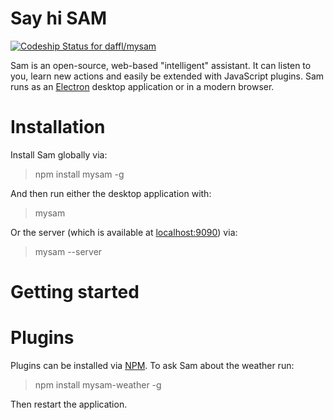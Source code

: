 # Say hi SAM

[ ![Codeship Status for daffl/mysam](https://codeship.com/projects/b26a3f10-3c66-0133-d19d-1276d5d0a1e7/status?branch=master)](https://codeship.com/projects/102258)

Sam is an open-source, web-based "intelligent" assistant. It can listen to you, learn new actions and easily be extended with JavaScript plugins. Sam runs as an [Electron](http://electron.atom.io/) desktop application or in a modern browser.

# Installation

Install Sam globally via:

> npm install mysam -g

And then run either the desktop application with:

> mysam

Or the server (which is available at [localhost:9090](http://localhost:9090)) via:

> mysam --server

# Getting started

# Plugins

Plugins can be installed via [NPM](). To ask Sam about the weather run:

> npm install mysam-weather -g

Then restart the application.
